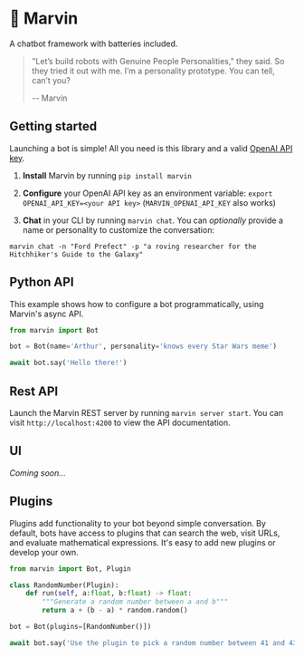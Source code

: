 # 🤖 Marvin

A chatbot framework with batteries included.

> "Let’s build robots with Genuine People Personalities," they said. So they tried it out with me. I’m a personality prototype. You can tell, can’t you?
>
> -- Marvin

## Getting started

Launching a bot is simple! All you need is this library and a valid [OpenAI API key](https://platform.openai.com/account/api-keys). 

1. **Install** Marvin by running `pip install marvin`

2. **Configure** your OpenAI API key as an environment variable: `export OPENAI_API_KEY=<your API key>` (`MARVIN_OPENAI_API_KEY` also works)

3. **Chat** in your CLI by running `marvin chat`. You can *optionally* provide a name or personality to customize the conversation:

```shell
marvin chat -n "Ford Prefect" -p "a roving researcher for the Hitchhiker's Guide to the Galaxy"
```


## Python API

This example shows how to configure a bot programmatically, using Marvin's async API.

```python
from marvin import Bot

bot = Bot(name='Arthur', personality='knows every Star Wars meme')

await bot.say('Hello there!')
```

## Rest API

Launch the Marvin REST server by running `marvin server start`. You can visit `http://localhost:4200` to view the API documentation.

## UI

*Coming soon...*
## Plugins

Plugins add functionality to your bot beyond simple conversation. By default, bots have access to plugins that can search the web, visit URLs, and evaluate mathematical expressions. It's easy to add new plugins or develop your own.

```python
from marvin import Bot, Plugin

class RandomNumber(Plugin):
    def run(self, a:float, b:float) -> float:
        """Generate a random number between a and b"""
        return a + (b - a) * random.random()

bot = Bot(plugins=[RandomNumber()])

await bot.say('Use the plugin to pick a random number between 41 and 43')
```